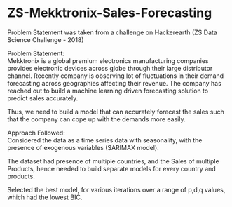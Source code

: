 # ZS-Mekktronix-Sales-Forecasting

Problem Statement was taken from a challenge on Hackerearth (ZS Data Science Challenge - 2018)

Problem Statement:                                                                                                                         
Mekktronix is a global premium electronics manufacturing companies provides electronic devices across globe through their large distributor channel. Recently company is observing lot of fluctuations in their demand forecasting across geographies affecting their revenue. The company has reached out to build a machine learning driven forecasting solution to predict sales accurately.

Thus, we need to build a model that can accurately forecast the sales such that the company can cope up with the demands more easily.


Approach Followed:                                                                                                                         
Considered the data as a time series data with seasonality, with the presence of exogenous variables (SARIMAX model).    

The dataset had presence of multiple countries, and the Sales of multiple Products, hence needed to build separate models for every country and products.

Selected the best model, for various iterations over a range of p,d,q values, which had the lowest BIC.

